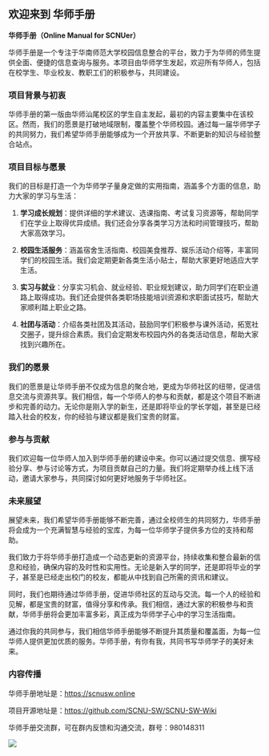 ## 欢迎来到 **华师手册**

**华师手册（Online Manual for SCNUer）**

华师手册是一个专注于华南师范大学校园信息整合的平台，致力于为华师的师生提供全面、便捷的信息查询与服务。本项目由华师学生发起，欢迎所有华师人，包括在校学生、毕业校友、教职工们的积极参与，共同建设。

### 项目背景与初衷

华师手册的第一版由华师汕尾校区的学生自主发起，最初的内容主要集中在该校区。然而，我们的愿景是打破地域限制，覆盖整个华师校园。通过每一届华师学子的共同努力，我们希望华师手册能够成为一个开放共享、不断更新的知识与经验整合站点。

### 项目目标与愿景

我们的目标是打造一个为华师学子量身定做的实用指南，涵盖多个方面的信息，助力大家的学习与生活：

1. **学习成长规划**：提供详细的学术建议、选课指南、考试复习资源等，帮助同学们在学业上取得优异成绩。我们还会分享各类学习方法和时间管理技巧，帮助大家高效学习。
   
2. **校园生活服务**：涵盖宿舍生活指南、校园美食推荐、娱乐活动介绍等，丰富同学们的校园生活。我们会定期更新各类生活小贴士，帮助大家更好地适应大学生活。
   
3. **实习与就业**：分享实习机会、就业经验、职业规划建议，助力同学们在职业道路上取得成功。我们还会提供各类职场技能培训资源和求职面试技巧，帮助大家顺利踏上职业之路。
   
4. **社团与活动**：介绍各类社团及其活动，鼓励同学们积极参与课外活动，拓宽社交圈子，提升综合素质。我们会定期发布校园内外的各类活动信息，帮助大家找到兴趣所在。

### 我们的愿景

我们的愿景是让华师手册不仅成为信息的聚合地，更成为华师社区的纽带，促进信息交流与资源共享。我们相信，每一个华师人的参与和贡献，都是这个项目不断进步和完善的动力。无论你是刚入学的新生，还是即将毕业的学长学姐，甚至是已经踏入社会的校友，你的经验与建议都是我们宝贵的财富。

### 参与与贡献

我们欢迎每一位华师人加入到华师手册的建设中来。你可以通过提交信息、撰写经验分享、参与讨论等方式，为项目贡献自己的力量。我们将定期举办线上线下活动，邀请大家参与，共同探讨如何更好地服务于华师社区。

### 未来展望

展望未来，我们希望华师手册能够不断完善，通过全校师生的共同努力，华师手册将会成为一个充满智慧与经验的宝库，为每一位华师学子提供多方位的支持和帮助。

我们致力于将华师手册打造成一个动态更新的资源平台，持续收集和整合最新的信息和经验，确保内容的及时性和实用性。无论是新入学的同学，还是即将毕业的学子，甚至是已经走出校门的校友，都能从中找到自己所需的资讯和建议。

同时，我们也期待通过华师手册，促进华师社区的互动与交流。每一个人的经验和见解，都是宝贵的财富，值得分享和传承。我们相信，通过大家的积极参与和贡献，华师手册将会更加丰富多彩，真正成为华师学子心中的学习生活指南。

通过你我的共同参与，我们相信华师手册能够不断提升其质量和覆盖面，为每一位华师人提供更加优质的服务。华师手册，有你有我，共同书写华师学子的美好未来。

### 内容传播

华师手册地址是：https://scnusw.online

项目开源地址是：https://github.com/SCNU-SW/SCNU-SW-Wiki

华师手册交流群，可在群内反馈和沟通交流，群号：980148311

![](./images/qq.webp)